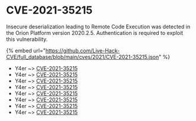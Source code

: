 # CVE-2021-35215

Insecure deserialization leading to Remote Code Execution was detected in the Orion Platform version 2020.2.5. Authentication is required to exploit this vulnerability.

{% embed url="https://github.com/Live-Hack-CVE/full_database/blob/main/cves/2021/CVE-2021-35215.json" %}


* Y4er ~> [CVE-2021-35215](https://www.alice-snow.ru/2021/database/cve-2021-35215/cve-2021-35215-y4er)
* Y4er ~> [CVE-2021-35215](https://www.alice-snow.ru/2021/database/cve-2021-35215/cve-2021-35215-y4er)
* Y4er ~> [CVE-2021-35215](https://www.alice-snow.ru/2021/database/cve-2021-35215/cve-2021-35215-y4er)
* Y4er ~> [CVE-2021-35215](https://www.alice-snow.ru/2021/database/cve-2021-35215/cve-2021-35215-y4er)
* Y4er ~> [CVE-2021-35215](https://www.alice-snow.ru/2021/database/cve-2021-35215/cve-2021-35215-y4er)
* Y4er ~> [CVE-2021-35215](https://www.alice-snow.ru/2021/database/cve-2021-35215/cve-2021-35215-y4er)
* Y4er ~> [CVE-2021-35215](https://www.alice-snow.ru/2021/database/cve-2021-35215/cve-2021-35215-y4er)
* Y4er ~> [CVE-2021-35215](https://www.alice-snow.ru/2021/database/cve-2021-35215/cve-2021-35215-y4er)